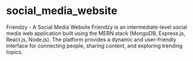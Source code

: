 # social_media_website
Friendzy - A Social Media Website
Friendzy is an intermediate-level social media web application built using the MERN stack (MongoDB, Express.js, React.js, Node.js). The platform provides a dynamic and user-friendly interface for connecting people, sharing content, and exploring trending topics.
